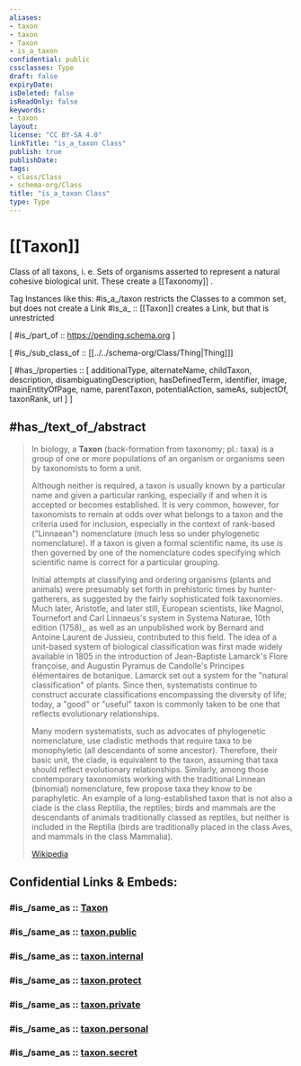 ```yaml
---
aliases:
- taxon
- taxon
- Taxon
- is_a_taxon
confidential: public
cssclasses: Type
draft: false
expiryDate: 
isDeleted: false
isReadOnly: false
keywords:
- taxon
layout: 
license: "CC BY-SA 4.0"
linkTitle: "is_a_taxon Class"
publish: true
publishDate: 
tags:
- class/Class
- schema-org/Class
title: "is_a_taxon Class"
type: Type
---
```


# [[Taxon]] 

Class of all taxons, i. e. Sets of organisms asserted to represent a natural cohesive biological unit.
These create a [[Taxonomy]] . 

Tag Instances like this: 
#is_a_/taxon restricts the Classes to a common set, but does not create a Link 
#is_a_ :: [[Taxon]] 
creates a Link, but that is unrestricted

[ #is_/part_of :: https://pending.schema.org ]

[ #is_/sub_class_of :: [[../../schema-org/Class/Thing|Thing]]]

[ #has_/properties :: [ additionalType, alternateName, childTaxon, description, disambiguatingDescription, hasDefinedTerm, identifier, image, mainEntityOfPage, name, parentTaxon, potentialAction, sameAs, subjectOf, taxonRank, url ] ]

## #has_/text_of_/abstract 

> In biology, a **Taxon** (back-formation from taxonomy; pl.: taxa) 
> is a group of one or more populations of an organism or organisms seen by taxonomists to form a unit. 
> 
> Although neither is required, a taxon is usually known by a particular name and given a particular ranking, 
> especially if and when it is accepted or becomes established. 
> It is very common, however, for taxonomists to remain at odds over what belongs to a taxon and the criteria used for inclusion, especially in the context of rank-based ("Linnaean") nomenclature (much less so under phylogenetic nomenclature). If a taxon is given a formal scientific name, its use is then governed by one of the nomenclature codes specifying which scientific name is correct for a particular grouping.
>
> Initial attempts at classifying and ordering organisms (plants and animals) were presumably set forth in prehistoric times by hunter-gatherers, as suggested by the fairly sophisticated folk taxonomies. Much later, Aristotle, and later still, European scientists, like Magnol, Tournefort and Carl Linnaeus's system in Systema Naturae, 10th edition (1758),, as well as an unpublished work by Bernard and Antoine Laurent de Jussieu, contributed to this field. The idea of a unit-based system of biological classification was first made widely available in 1805 in the introduction of Jean-Baptiste Lamarck's Flore françoise, and Augustin Pyramus de Candolle's Principes élémentaires de botanique. Lamarck set out a system for the "natural classification" of plants. Since then, systematists continue to construct accurate classifications encompassing the diversity of life; today, a "good" or "useful" taxon is commonly taken to be one that reflects evolutionary relationships.
>
> Many modern systematists, such as advocates of phylogenetic nomenclature, use cladistic methods that require taxa to be monophyletic (all descendants of some ancestor). Therefore, their basic unit, the clade, is equivalent to the taxon, assuming that taxa should reflect evolutionary relationships. Similarly, among those contemporary taxonomists working with the traditional Linnean (binomial) nomenclature, few propose taxa they know to be paraphyletic. An example of a long-established taxon that is not also a clade is the class Reptilia, the reptiles; birds and mammals are the descendants of animals traditionally classed as reptiles, but neither is included in the Reptilia (birds are traditionally placed in the class Aves, and mammals in the class Mammalia).
>
> [Wikipedia](https://en.wikipedia.org/wiki/Taxon)


## Confidential Links & Embeds: 

### #is_/same_as :: [Taxon](Taxon.md) 

### #is_/same_as :: [taxon.public](/_public/schema-org/Class/is_a_/taxon.public.md) 

### #is_/same_as :: [taxon.internal](/_internal/schema-org/Class/is_a_/taxon.internal.md) 

### #is_/same_as :: [taxon.protect](/_protect/schema-org/Class/is_a_/taxon.protect.md) 

### #is_/same_as :: [taxon.private](/_private/schema-org/Class/is_a_/taxon.private.md) 

### #is_/same_as :: [taxon.personal](/_personal/schema-org/Class/is_a_/taxon.personal.md) 

### #is_/same_as :: [taxon.secret](/_secret/schema-org/Class/is_a_/taxon.secret.md)

